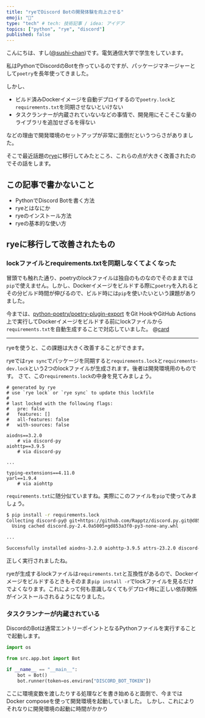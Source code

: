 ```yaml
---
title: "ryeでDiscord Botの開発体験を向上させる"
emoji: "🐍"
type: "tech" # tech: 技術記事 / idea: アイデア
topics: ["python", "rye", "discord"]
published: false
---
```


こんにちは、すし([@sushi-chan](https://zenn.dev/sushichaaaan))です。電気通信大学で学生をしています。

私はPythonでDiscordのBotを作っているのですが、パッケージマネージャーとして`poetry`を長年使ってきました。

しかし、

- ビルド済みDockerイメージを自動デプロイするので`poetry.lock`と`requirements.txt`を同期させないといけない
- タスクランナーが内蔵されていないなどの事情で、開発用にそこそこな量のライブラリを追加せざるを得ない

などの理由で開発環境のセットアップが非常に面倒だというつらさがありました。

そこで最近話題の[rye](https://rye-up.com/)に移行してみたところ、これらの点が大きく改善されたのでその話をします。

## この記事で書かないこと

- PythonでDiscord Botを書く方法
- ryeとはなにか
- ryeのインストール方法
- ryeの基本的な使い方

## ryeに移行して改善されたもの

### lockファイルとrequirements.txtを同期しなくてよくなった

冒頭でも触れた通り、poetryのlockファイルは独自のものなのでそのままでは`pip`で使えません。しかし、Dockerイメージをビルドする際に`poetry`を入れるとその分ビルド時間が伸びるので、ビルド時には`pip`を使いたいという課題がありました。

今までは、[python-poetry/poetry-plugin-export](python-poetry/poetry-plugin-export) をGit HookやGitHub Actions上で実行してDockerイメージをビルドする前にlockファイルから`requirements.txt`を自動生成することで対応していました。
@[card](https://github.com/python-poetry/poetry-plugin-export)

---

ryeを使うと、この課題は大きく改善することができます。

ryeでは`rye sync`でパッケージを同期すると`requirements.lock`と`requirements-dev.lock`という2つのlockファイルが生成されます。後者は開発環境用のものです。
さて、この`requirements.lock`の中身を見てみましょう。

```plaintext title:requirements.lock
# generated by rye
# use `rye lock` or `rye sync` to update this lockfile
#
# last locked with the following flags:
#   pre: false
#   features: []
#   all-features: false
#   with-sources: false

aiodns==3.2.0
    # via discord-py
aiohttp==3.9.5
    # via discord-py

...

typing-extensions==4.11.0
yarl==1.9.4
    # via aiohttp
```

`requirements.txt`に随分似ていますね。実際にこのファイルを`pip`で使ってみましょう。

```bash
$ pip install -r requirements.lock
Collecting discord-py@ git+https://github.com/Rapptz/discord.py.git@d853a3f0a7e19d290021434e85f9c4c14089a874 (from -r requirements.lock (line 23))
  Using cached discord.py-2.4.0a5005+gd853a3f0-py3-none-any.whl

...

Successfully installed aiodns-3.2.0 aiohttp-3.9.5 attrs-23.2.0 discord-py-2.4.0a5005+gd853a3f0 frozenlist-1.4.1 idna-3.7 multidict-6.0.5 orjson-3.10.3 pycparser-2.22 typing-extensions-4.11.0
```

正しく実行されましたね。

ryeが生成するlockファイルは`requirements.txt`と互換性があるので、Dockerイメージをビルドするときもそのまま`pip install -r`でlockファイルを見るだけでよくなります。これによって何も意識しなくてもデプロイ時に正しい依存関係がインストールされるようになりました。

### タスクランナーが内蔵されている

DiscordのBotは通常エントリーポイントとなるPythonファイルを実行することで起動します。

```py title:main.py
import os

from src.app.bot import Bot

if __name__ == "__main__":
    bot = Bot()
    bot.runner(token=os.environ["DISCORD_BOT_TOKEN"])
```

ここに環境変数を渡したりする処理などを書き始めると面倒で、今まではDocker composeを使って開発環境を起動していました。
しかし、これによりそれなりに開発環境の起動に時間がかかり
